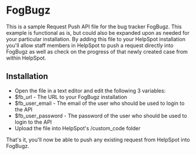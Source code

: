 # FogBugz

This is a sample Request Push API file for the bug tracker FogBugz. This example is functional as is, but could also be expanded upon as needed for your particular installation. By adding this file to your HelpSpot installation you'll allow staff members in HelpSpot to push a request directly into FogBugz as well as check on the progress of that newly created case from within HelpSpot.

## Installation

* Open the file in a text editor and edit the following 3 variables:
* $fb_url - The URL to your FogBugz installation
* $fb_user_email - The email of the user who should be used to login to the API
* $fb_user_password - The password of the user who should be used to login to the API
* Upload the file into HelpSpot's /custom_code folder

That's it, you'll now be able to push any existing request from HelpSpot into FogBugz.